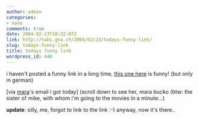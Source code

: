 ```yaml
---
author: admin
categories:
- none
comments: true
date: 2004-02-23T18:22:07Z
link: http://habi.gna.ch/2004/02/23/todays-funny-link/
slug: todays-funny-link
title: todays funny link
wordpress_id: 446
---
```


i haven't posted a funny link in a long time, [this one here](http://www.biondamasken.ch/bilder/konfetti.jpg) is funny! (but only in german)

[via [mara](http://www.lech-zuers.at/start.asp?content=allgemeines&navi=allgemeines)'s email i got today]
(scroll down to see her, mara bucko (btw: the sister of mike, with whom i'm going to the movies in a minute...)

**update**: silly, me, forgot to link to the link :-) anyway, now it's there..
